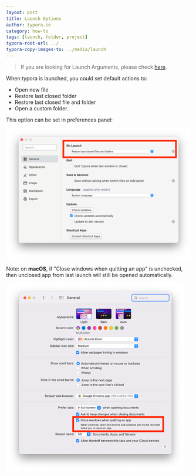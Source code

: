 ```yaml
---
layout: post
title: Launch Options
author: typora.io
category: how-to
tags: [launch, folder, project]
typora-root-url: ../
typora-copy-images-to: ../media/launch
---
```


> If you are looking for Launch Arguments, please check [here](/Launch-Arguments/).

When typora is launched, you could set default actions to:

- Open new file
- Restore last closed folder
- Restore last closed file and folder
- Open a custom folder.

This option can be set in preferences panel:

<img src="/media/launch/Screen Shot 2021-12-19 at 22.44.45.png" alt="Screen Shot 2021-12-19 at 22.44.45" style="zoom:50%;" />

Note: on **macOS**, if "Close windows when quitting an app" is unchecked, then unclosed app from last launch will still be opened automatically.

<img src="/media/launch/Screen Shot 2021-12-19 at 22.45.50.png" alt="Screen Shot 2021-12-19 at 22.45.50" style="zoom:50%;" />
